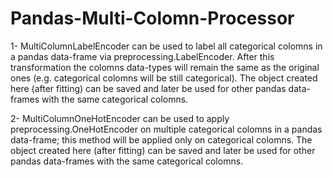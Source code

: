# Pandas-Multi-Colomn-Processor

1- MultiColumnLabelEncoder can be used to label all categorical colomns in a pandas data-frame via preprocessing.LabelEncoder. After this transformation the colomns data-types will remain the same as the original ones (e.g. categorical colomns will be still categorical). The object created here (after fitting) can be saved and later be used for other pandas data-frames with the same categorical colomns.

2- MultiColumnOneHotEncoder can be used to apply preprocessing.OneHotEncoder on multiple categorical colomns in a pandas data-frame; this method will be applied only on categorical colomns. The object created here (after fitting) can be saved and later be used for other pandas data-frames with the same categorical colomns.
